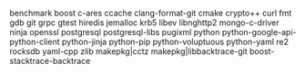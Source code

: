 benchmark
boost
c-ares
ccache
clang-format-git
cmake
crypto++
curl
fmt
gdb
git
grpc
gtest
hiredis
jemalloc
krb5
libev
libnghttp2
mongo-c-driver
ninja
openssl
postgresql
postgresql-libs
pugixml
python
python-google-api-python-client
python-jinja
python-pip
python-voluptuous
python-yaml
re2
rocksdb
yaml-cpp
zlib
makepkg|cctz
makepkg|libbacktrace-git
boost-stacktrace-backtrace
